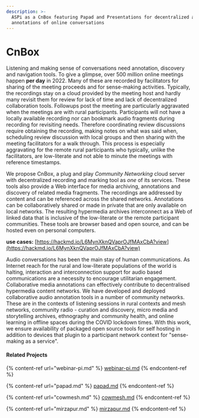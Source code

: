 ```yaml
---
description: >-
  ASPi as a CnBox featuring Papad and Presentations for decentralized audio
  annotations of online conversations
---
```


# CnBox

Listening and making sense of conversations need annotation, discovery and navigation tools. To give a glimpse, over 500 million online meetings happen **per day** in 2022. Many of these are recorded by facilitators for sharing of the meeting proceeds and for sense-making activities. Typically, the recordings stay on a cloud provided by the meeting host and hardly many revisit them for review for lack of time and lack of decentralized collaboration tools. Followups post the meeting are particularly aggravated when the meetings are with rural participants. Participants will not have a locally available recording nor can bookmark audio fragments during recording for revisiting needs. Therefore coordinating review discussions require obtaining the recording, making notes on what was said when, scheduling review discussion with local groups and then sharing with the meeting facilitators for a walk through. This process is especially aggravating for the remote rural participants who typically, unlike the facilitators, are low-literate and not able to minute the meetings with reference timestamps.

We propose CnBox, a plug and play _Community Networking_ cloud server with decentralized recording and marking tool as _one_ of its services. These tools also provide a Web interface for media archiving, annotations and discovery of related media fragments. The recordings are addressed by content and can be referenced across the shared networks. Annotations can be collaboratively shared or made in private that are only available on local networks. The resulting hypermedia archives interconnect as a Web of linked data that is inclusive of the low-literate or the remote participant communities. These tools are browser based and open source, and can be hosted even on personal computers.

**use cases:** [https://hackmd.io/L6MynXknQVaprOJfMAxCbA?view](https://hackmd.io/L6MynXknQVaprOJfMAxCbA?view)

Audio conversations has been the main stay of human communications. As Internet reach for the rural and low-literate populations of the world is halting, interaction and interconnection support for audio based communications are a necessity to encourage utilitarian engagement. Collaborative media annotations can effectively contribute to decentralised hypermedia content networks. We have developed and deployed collaborative audio annotation tools in a number of community networks. These are in the contexts of listening sessions in rural contexts and mesh networks, community radio - curation and discovery, micro media and storytelling archives, ethnography and community health, and online learning in offline spaces during the COVID lockdown times. With this work, we ensure availability of packaged open source tools for self hosting in addition to devices that plugin to a participant network context for "sense-making as a service".

#### Related Projects

{% content-ref url="webinar-pi.md" %}
[webinar-pi.md](webinar-pi.md)
{% endcontent-ref %}

{% content-ref url="papad.md" %}
[papad.md](papad.md)
{% endcontent-ref %}

{% content-ref url="cowmesh.md" %}
[cowmesh.md](cowmesh.md)
{% endcontent-ref %}

{% content-ref url="mirzapur.md" %}
[mirzapur.md](mirzapur.md)
{% endcontent-ref %}
